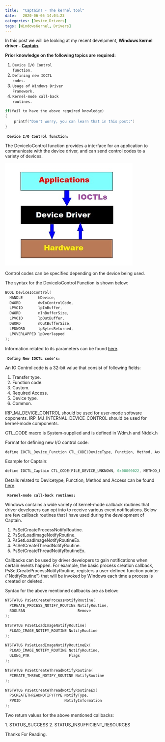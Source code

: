 ```yaml
---
title:  "Captain! - The kernel tool"
date:   2020-06-05 14:04:23
categories: [Device_Drivers]
tags: [WindowsKernel, Drivers]
---
```


In this post we will be looking at my recent develpment, <strong>Windows kernel driver - [Captain][linktocaptain].</strong>

<strong> Prior knowledge on the following topics are required: </strong>
1. <code class="highlighter-rouge">Device I/O Control function.</code>
2. <code class="highlighter-rouge">Defining new IOCTL codes.</code>
3. <code class="highlighter-rouge">Usage of Windows Driver Framework.</code>
4. <code class="highlighter-rouge">Kernel-mode call-back routines.</code>

```c++
if(fail to have the above required knowledge)
{
    printf("Don't worry, you can learn that in this post:")
}
```

<p><strong> <code class="highlighter-rouge"> Device I/O Control function: </code></strong></p>
<p>The DeviceIoControl function provides a interface for an application to communicate with the device driver, and can send control codes to a variety of devices. </p>

![alt text](https://github.com/sreeharshabandi/sreeharshabandi.github.io/blob/master/images/posts_images/ioclt.jpg?raw=true)

Control codes can be specified depending on the device being used.

The syntax for the DeviceIoControl Function is shown below:

``` c++
BOOL DeviceIoControl(
  HANDLE       hDevice,
  DWORD        dwIoControlCode,
  LPVOID       lpInBuffer,
  DWORD        nInBufferSize,
  LPVOID       lpOutBuffer,
  DWORD        nOutBufferSize,
  LPDWORD      lpBytesReturned,
  LPOVERLAPPED lpOverlapped
);
```
Information related to its parameters can be found [here][IOCTL_syntax].


<p><strong> <code class="highlighter-rouge"> Defing New IOCTL code's: </code></strong></p>

An IO Control code is a 32-bit value that consist of following fields:
1. Transfer type.
2. Function code.
3. Custom.
4. Required Access.
5. Device type.
6. Common.

IRP_MJ_DEVICE_CONTROL should be used for user-mode software coponents.
IRP_MJ_INTERNAL_DEVICE_CONTROL should be used for kernel-mode components. 

CTL_CODE macro is System-supplied and is defined in Wdm.h and Ntddk.h

Format for defining new I/O control code:

``` c++
define IOCTL_Device_Function CTL_CODE(DeviceType, Function, Method, Access)
```
Example for Captain:
``` c++
define IOCTL_Captain CTL_CODE(FILE_DEVICE_UNKNOWN, 0x00000022, METHOD_BUFFERED, FILE_ANY_ACCESS)
```
Details related to Devicetype, Function, Method and Access can be found [here][define_control].


<p><strong> <code class="highlighter-rouge"> Kernel-mode call-back routines: </code></strong></p>

Windows contains a wide variety of kernel-mode callback routines that driver developers can opt into to receive various event notifications. Below are few callback routines that I have used during the development of Captain.
1. PsSetCreateProcessNotifyRoutine.
2. PsSetLoadImageNotifyRoutine.
3. PsSetLoadImageNotifyRoutineEx.
3. PsSetCreateThreadNotifyRoutine.
4. PsSetCreateThreadNotifyRoutineEx.

Callbacks can be used by driver developers to gain notifications when certain events happen. For example, the basic process creation callback, PsSetCreateProcessNotifyRoutine, registers a user-defined function pointer ("NotifyRoutine") that will be invoked by Windows each time a process is created or deleted.

Syntax for the above mentioned callbacks are as below:

```c++
NTSTATUS PsSetCreateProcessNotifyRoutine(
  PCREATE_PROCESS_NOTIFY_ROUTINE NotifyRoutine,
  BOOLEAN                        Remove
);
```
```c++
NTSTATUS PsSetLoadImageNotifyRoutine(
  PLOAD_IMAGE_NOTIFY_ROUTINE NotifyRoutine
);
```
```c++
NTSTATUS PsSetLoadImageNotifyRoutineEx(
  PLOAD_IMAGE_NOTIFY_ROUTINE NotifyRoutine,
  ULONG_PTR                  Flags
);
```
```c++
NTSTATUS PsSetCreateThreadNotifyRoutine(
  PCREATE_THREAD_NOTIFY_ROUTINE NotifyRoutine
);
```
```c++
NTSTATUS PsSetCreateThreadNotifyRoutineEx(
  PSCREATETHREADNOTIFYTYPE NotifyType,
  PVOID                    NotifyInformation
);
```
<p>Two return values for the above mentioned callbacks:</P>
1. STATUS_SUCCESS
2. STATUS_INSUFFICIENT_RESOURCES

Thanks For Reading.

[IOCTL_syntax]: https://docs.microsoft.com/en-us/windows/win32/api/ioapiset/nf-ioapiset-deviceiocontrol?redirectedfrom=MSDN 
[define_control]:https://docs.microsoft.com/en-us/windows-hardware/drivers/kernel/defining-i-o-control-codes#:~:text=%20When%20defining%20new%20IOCTLs%2C%20it%20is%20important,the%20IOCTL%20must%20be%20used%20with...%20More%20
[linktocaptain]: https://github.com/sreeharshabandi/Captain
